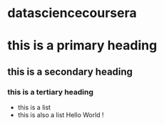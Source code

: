 datasciencecoursera
===================
# this is a primary heading
## this is a secondary heading
### this is a tertiary heading
* this is a list
* this is also a list
Hello World !
